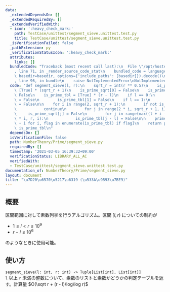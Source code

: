 ```yaml
---
data:
  _extendedDependsOn: []
  _extendedRequiredBy: []
  _extendedVerifiedWith:
  - icon: ':heavy_check_mark:'
    path: TestCase/unittest/segment_sieve.unittest.test.py
    title: TestCase/unittest/segment_sieve.unittest.test.py
  _isVerificationFailed: false
  _pathExtension: py
  _verificationStatusIcon: ':heavy_check_mark:'
  attributes:
    links: []
  bundledCode: "Traceback (most recent call last):\n  File \"/opt/hostedtoolcache/Python/3.10.1/x64/lib/python3.10/site-packages/onlinejudge_verify/documentation/build.py\"\
    , line 71, in _render_source_code_stat\n    bundled_code = language.bundle(stat.path,\
    \ basedir=basedir, options={'include_paths': [basedir]}).decode()\n  File \"/opt/hostedtoolcache/Python/3.10.1/x64/lib/python3.10/site-packages/onlinejudge_verify/languages/python.py\"\
    , line 96, in bundle\n    raise NotImplementedError\nNotImplementedError\n"
  code: "def segment_sieve(l, r):\n    sqrt_r = int(r ** 0.5)\n    is_prime_sqrt =\
    \ [True] * (sqrt_r + 1)\n    is_prime_sqrt[0] = False\n    is_prime_sqrt[1] =\
    \ False\n    is_prime_tbl = [True] * (r - l)\n    if l == 0:\n        is_prime_tbl[0]\
    \ = False\n        is_prime_tbl[1] = False\n    if l == 1:\n        is_prime_tbl[0]\
    \ = False\n\n    for i in range(2, sqrt_r + 1):\n        if not is_prime_sqrt[i]:\n\
    \            continue\n        for j in range(2 * i, sqrt_r + 1, i):\n       \
    \     is_prime_sqrt[j] = False\n        for j in range(max((l + i - 1) // i, 2)\
    \ * i, r, i):\n            is_prime_tbl[j - l] = False\n\n    prime_list = [l\
    \ + i for i, flag in enumerate(is_prime_tbl) if flag]\n    return prime_list,\
    \ is_prime_tbl\n"
  dependsOn: []
  isVerificationFile: false
  path: NumberTheory/Prime/segment_sieve.py
  requiredBy: []
  timestamp: '2021-03-05 16:39:32+09:00'
  verificationStatus: LIBRARY_ALL_AC
  verifiedWith:
  - TestCase/unittest/segment_sieve.unittest.test.py
documentation_of: NumberTheory/Prime/segment_sieve.py
layout: document
title: "\u7D20\u6570\u5217\u6319 (\u533A\u9593\u7BE9)"
---
```


## 概要
区間範囲に対して素数列挙を行うアルゴリズム。区間 $[l, r)$ についての制約が

* $1 \le l  \lt r \le 10^9$
* $r − l \le 10^6$

のようなときに使用可能。

## 使い方
`segment_sieve(l: int, r: int) -> Tuple[List[int], List[int]]`  
`l` 以上 `r` 未満の整数について、素数のリストと素数かどうかの判定テーブルを返す。計算量 $O(\sqrt r + (r - l)\log\log r)$
